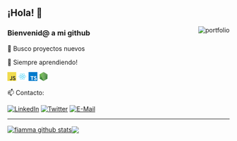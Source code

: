 
## ¡Hola! 🚀
<a href="http://fiamma.vercel.app" target="blank"><img align="right" src="https://user-images.githubusercontent.com/75777030/198912000-6e9365b3-7f7e-4498-8932-1e898f451837.png" alt="portfolio" /></a> 
### Bienvenid@ a mi github

🔭 Busco proyectos nuevos

🌱 Siempre aprendiendo!

<code><img height="20" alt="javascript" src="https://raw.githubusercontent.com/github/explore/80688e429a7d4ef2fca1e82350fe8e3517d3494d/topics/javascript/javascript.png"></code>
<code><img height="20" alt="react" src="https://raw.githubusercontent.com/github/explore/80688e429a7d4ef2fca1e82350fe8e3517d3494d/topics/react/react.png"></code>
<code><img height="20" alt="typescript" src="https://raw.githubusercontent.com/github/explore/80688e429a7d4ef2fca1e82350fe8e3517d3494d/topics/typescript/typescript.png"></code>
<code><img height="20" alt="nodejs" src="https://raw.githubusercontent.com/github/explore/80688e429a7d4ef2fca1e82350fe8e3517d3494d/topics/nodejs/nodejs.png"></code> 

📫 Contacto:

[![LinkedIn](https://img.shields.io/badge/LinkedIn-0077B5?style=for-the-badge&logo=linkedin&logoColor=white)](https://www.linkedin.com/in/fiamma-muscari/)
[![Twitter](https://img.shields.io/badge/Twitter-1877F2?style=for-the-badge&logo=twitter&logoColor=white)](https://www.twitter.com/__fiamy/)
[![E-Mail](https://img.shields.io/badge/Email-006aff?style=for-the-badge&logo=maildotru&logoColor=white&color=red)](mailto:fiammamuscari@gmail.com)


---
 
 <a href="https://github.com/FiammaMuscari/github-readme-stats" target="blank"><img align="center" src="https://github-readme-stats.vercel.app/api?username=FiammaMuscari&show_icons=true&include_all_commits=true&theme=jolly&hide_border=true" alt="fiamma github stats" /></a><a href="https://github.com/FiammaMuscari/github-readme-stats" ><img align="center" src="https://github-readme-stats.vercel.app/api/top-langs/?username=FiammaMuscari&layout=compact&theme=jolly&hide_border=true" /></a> 


